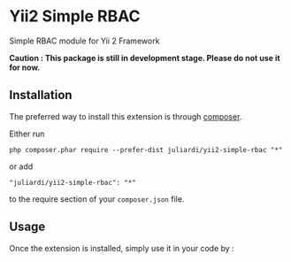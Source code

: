 Yii2 Simple RBAC
================
Simple RBAC module for Yii 2 Framework

<b>Caution : This package is still in development stage. Please do not use it for now.</b>

Installation
------------

The preferred way to install this extension is through [composer](http://getcomposer.org/download/).

Either run

```
php composer.phar require --prefer-dist juliardi/yii2-simple-rbac "*"
```

or add

```
"juliardi/yii2-simple-rbac": "*"
```

to the require section of your `composer.json` file.


Usage
-----

Once the extension is installed, simply use it in your code by  :

```php

```

